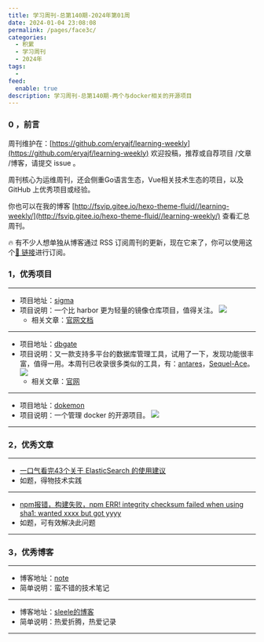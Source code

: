 ```yaml
---
title: 学习周刊-总第140期-2024年第01周
date: 2024-01-04 23:08:08
permalink: /pages/face3c/
categories:
  - 积累
  - 学习周刊
  - 2024年
tags:
  -
feed:
  enable: true
description: 学习周刊-总第140期-两个与docker相关的开源项目
---
```


### 0 ，前言

周刊维护在：[https://github.com/eryajf/learning-weekly](https://github.com/eryajf/learning-weekly)  欢迎投稿，推荐或自荐项目 /文章 /博客，请提交 issue 。

周刊核心为运维周刊，还会侧重Go语言生态，Vue相关技术生态的项目，以及 GitHub 上优秀项目或经验。

你也可以在我的博客 [http://fsvip.gitee.io/hexo-theme-fluid//learning-weekly/](http://fsvip.gitee.io/hexo-theme-fluid//learning-weekly/) 查看汇总周刊。

🔥 有不少人想单独从博客通过 RSS 订阅周刊的更新，现在它来了，你可以使用这个[🔗 链接](http://fsvip.gitee.io/hexo-theme-fluid//learning-weekly.xml)进行订阅。

### 1，优秀项目

---
- 项目地址：[sigma](https://github.com/go-sigma/sigma)
- 项目说明：一个比 harbor 更为轻量的镜像仓库项目，值得关注。
  ![](https://t.eryajf.net/imgs/2023/12/1703778786168.jpg)
  - 相关文章：[官网文档](https://docs.sigma.tosone.cn/zh/docs/sigma)
---
- 项目地址：[dbgate](https://github.com/dbgate/dbgate)
- 项目说明：又一款支持多平台的数据库管理工具，试用了一下，发现功能很丰富，值得一用。本周刊已收录很多类似的工具，有：[antares](https://github.com/Fabio286/antares)，[Sequel-Ace](https://github.com/Sequel-Ace/Sequel-Ace)。
  ![](https://t.eryajf.net/imgs/2023/12/1703817232098.png)
  - 相关文章：[官网](https://dbgate.org/)
---
- 项目地址：[dokemon](https://github.com/productiveops/dokemon)
- 项目说明：一个管理 docker 的开源项目。
  ![](https://t.eryajf.net/imgs/2023/12/1703948943698.jpg)
---
### 2，优秀文章

---
- [一口气看完43个关于 ElasticSearch 的使用建议](https://mp.weixin.qq.com/s/Gsa1rPVISjOdVteol78EoA)
- 如题，得物技术实践
---
- [npm报错，构建失败，npm ERR! integrity checksum failed when using sha1: wanted xxxx but got yyyy](https://bbchin.com/archives/npm-checksum)
- 如题，可有效解决此问题
---
### 3，优秀博客

---
- 博客地址：[note](https://github.com/vikyd/note)
- 简单说明：蛮不错的技术笔记
---
- 博客地址：[sleele的博客](https://sleele.com/)
- 简单说明：热爱折腾，热爱记录
---
